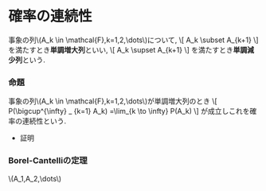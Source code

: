 # 確率の連続性

事象の列\\(A_k \in \mathcal{F},k=1,2,\dots\\)について,
\\[
A_k \subset A_{k+1}
\\]
を満たすとき**単調増大列**といい,
\\[
A_k \supset A_{k+1}
\\]
を満たすとき**単調減少列**という.

### 命題
事象の列\\(A_k \in \mathcal{F},k=1,2,\dots\\)が単調増大列のとき
\\[
P(\bigcup^{\infty} _ {k=1} A_k) =\lim_{k \to \infty} P(A_k)
\\]
が成立しこれを確率の連続性という.

- 証明  
  

### Borel-Cantelliの定理
\\(A_1,A_2,\dots\\)
